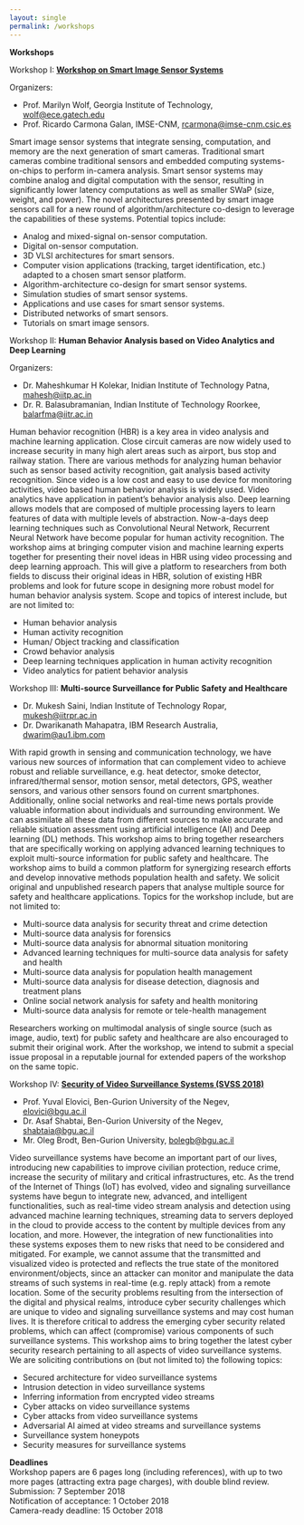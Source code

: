 ```yaml
---
layout: single
permalink: /workshops
---
```

**Workshops**

Workshop I: <a href="http://wolf.ece.gatech.edu/avss-2018-workshop-on-smart-image-sensor-systems/">**Workshop on Smart Image Sensor Systems**</a>

Organizers:
- Prof. Marilyn Wolf, Georgia Institute of Technology, <a href="mailto:wolf@ece.gatech.edu">wolf@ece.gatech.edu</a>
- Prof. Ricardo Carmona Galan, IMSE-CNM, <a href="mailto:rcarmona@imse-cnm.csic.es">rcarmona@imse-cnm.csic.es</a>

Smart image sensor systems that integrate sensing, computation, and memory are the next generation of smart cameras. Traditional smart cameras combine traditional sensors and embedded computing systems-on-chips to perform in-camera analysis. Smart sensor systems may combine analog and digital computation with the sensor, resulting in significantly lower latency computations as well as smaller SWaP (size, weight, and power). The novel architectures presented by smart image sensors call for a new round of algorithm/architecture co-design to leverage the capabilities of these systems.
Potential topics include:
- Analog and mixed-signal on-sensor computation.
- Digital on-sensor computation.
- 3D VLSI architectures for smart sensors.
- Computer vision applications (tracking, target identification, etc.) adapted to a chosen smart sensor platform.
- Algorithm-architecture co-design for smart sensor systems.
- Simulation studies of smart sensor systems.
- Applications and use cases for smart sensor systems.
- Distributed networks of smart sensors.
- Tutorials on smart image sensors.

Workshop II: **Human Behavior Analysis based on Video Analytics and Deep Learning**

Organizers:
- Dr. Maheshkumar H Kolekar, Inidian Institute of Technology Patna, <a href="mahesh@iitp.ac.in">mahesh@iitp.ac.in</a>
- Dr. R. Balasubramanian, Indian Institute of Technology Roorkee, <a href="balarfma@iitr.ac.in">balarfma@iitr.ac.in</a>

Human behavior recognition (HBR) is a key area in video analysis and machine learning application. Close circuit cameras are now widely used to increase security in many high alert areas such as airport, bus stop and railway station. There are various methods for analyzing human behavior such as sensor based activity recognition, gait analysis based activity recognition. Since video is a low cost and easy to use device for monitoring activities, video based human behavior analysis is widely used. Video analytics have application in patient’s behavior analysis also. Deep learning allows models that are composed of multiple processing layers to learn features of data with multiple levels of abstraction. Now-a-days deep learning techniques such as Convolutional Neural Network, Recurrent Neural Network have become popular for human activity recognition. The workshop aims at bringing computer vision and machine learning experts together for presenting their novel ideas in HBR using video processing and deep learning approach.  This will give a platform to researchers from both fields to discuss their original ideas in HBR, solution of existing HBR problems and look for future scope in designing more robust model for human behavior analysis system. 
Scope and topics of interest include, but are not limited to: 
- Human behavior analysis
- Human activity recognition
- Human/ Object tracking and classification
- Crowd behavior analysis
- Deep learning techniques application in human activity recognition
- Video analytics for patient behavior analysis

Workshop III: **Multi-source Surveillance for Public Safety and Healthcare**
- Dr. Mukesh Saini, Indian Institute of Technology Ropar, <a href="mukesh@iitrpr.ac.in">mukesh@iitrpr.ac.in</a>
- Dr. Dwarikanath Mahapatra, IBM Research Australia, <a href="dwarim@au1.ibm.com">dwarim@au1.ibm.com</a>

With rapid growth in sensing and communication technology, we have various new sources of information that can complement video to achieve robust and reliable surveillance, e.g. heat detector, smoke detector, infrared/thermal sensor, motion sensor, metal detectors, GPS, weather sensors, and various other sensors found on current smartphones. Additionally, online social networks and real-time news portals provide valuable information about individuals and surrounding environment. We can assimilate all these data from different sources to make accurate and reliable situation assessment using artificial intelligence (AI) and Deep learning (DL) methods. This workshop aims to bring together researchers that are specifically working on applying advanced learning techniques to exploit multi-source information for public safety and healthcare. The workshop aims to build a common platform for synergizing research efforts and develop innovative methods population health and safety. We solicit original and unpublished research papers that analyse multiple source for safety and healthcare applications. Topics for the workshop include, but are not limited to:
- Multi-source data analysis for security threat and crime detection
- Multi-source data analysis for forensics
- Multi-source data analysis for abnormal situation monitoring
- Advanced learning techniques for multi-source data analysis for safety and health
- Multi-source data analysis for population health management
- Multi-source data analysis for disease detection, diagnosis and treatment plans
- Online social network analysis for safety and health monitoring
- Multi-source data analysis for remote or tele-health management

Researchers working on multimodal analysis of single source (such as image, audio, text) for public safety and healthcare are also encouraged to submit their original work. After the workshop, we intend to submit a special issue proposal in a reputable journal for extended papers of the workshop on the same topic.

Workshop IV: <a href="https://cyber.bgu.ac.il/svss2018/">**Security of Video Surveillance Systems (SVSS 2018)**</a>
- Prof. Yuval Elovici, Ben-Gurion University of the Negev, <a href="elovici@bgu.ac.il">elovici@bgu.ac.il</a>
- Dr. Asaf Shabtai, Ben-Gurion University of the Negev, <a href="shabtaia@bgu.ac.il">shabtaia@bgu.ac.il</a>
- Mr. Oleg Brodt, Ben-Gurion University, <a href="bloegb@bgu.ac.il">bolegb@bgu.ac.il</a>

Video surveillance systems have become an important part of our lives, introducing new capabilities to improve civilian protection, reduce crime, increase the security of military and critical infrastructures, etc. As the trend of the Internet of Things (IoT) has evolved, video and signaling surveillance systems have begun to integrate new, advanced, and intelligent functionalities, such as real-time video stream analysis and detection using advanced machine learning techniques, streaming data to servers deployed in the cloud to provide access to the content by multiple devices from any location, and more. However, the integration of new functionalities into these systems exposes them to new risks that need to be considered and mitigated. For example, we cannot assume that the transmitted and visualized video is protected and reflects the true state of the monitored environment/objects, since an attacker can monitor and manipulate the data streams of such systems in real-time (e.g. reply attack) from a remote location. 
Some of the security problems resulting from the intersection of the digital and physical realms, introduce cyber security challenges which are unique to video and signaling surveillance systems and may cost human lives. It is therefore critical to address the emerging cyber security related problems, which can affect (compromise) various components of such surveillance systems. This workshop aims to bring together the latest cyber security research pertaining to all aspects of video surveillance systems. We are soliciting contributions on (but not limited to) the following topics:
- Secured architecture for video surveillance systems
- Intrusion detection in video surveillance systems
- Inferring information from encrypted video streams
- Cyber attacks on video surveillance systems
- Cyber attacks from video surveillance systems
- Adversarial AI aimed at video streams and surveillance systems
- Surveillance system honeypots
- Security measures for surveillance systems

**Deadlines**<br/>
Workshop papers are 6 pages long (including references), with up to two more pages (attracting extra page charges), with double blind review.
Submission: 7 September 2018<br/>
Notification of acceptance: 1 October 2018<br/>
Camera-ready deadline: 15 October 2018<br/>